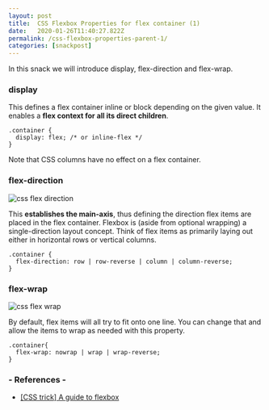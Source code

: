 ```yaml
---
layout: post
title:  CSS Flexbox Properties for flex container (1)
date:   2020-01-26T11:40:27.822Z
permalink: /css-flexbox-properties-parent-1/
categories: [snackpost]
---
```

In this snack we will introduce display, flex-direction and flex-wrap.
 
### display
This defines a flex container inline or block depending on the given value. It enables a **flex context for all its direct children**.

```
.container {
  display: flex; /* or inline-flex */
}
```

Note that CSS columns have no effect on a flex container.


### flex-direction
![css flex direction](https://codersnack.com/assets/images/css-flex-direction.png)

This **establishes the main-axis**, thus defining the direction flex items are placed in the flex container. Flexbox is (aside from optional wrapping) a single-direction layout concept. Think of flex items as primarily laying out either in horizontal rows or vertical columns.

```
.container {
  flex-direction: row | row-reverse | column | column-reverse;
}
```

### flex-wrap
![css flex wrap](https://codersnack.com/assets/images/css-flex-wrap.png)

By default, flex items will all try to fit onto one line. You can change that and allow the items to wrap as needed with this property.

```
.container{
  flex-wrap: nowrap | wrap | wrap-reverse;
}
```



### - References -

- [[CSS trick] A guide to flexbox](https://css-tricks.com/snippets/css/a-guide-to-flexbox/)
